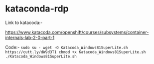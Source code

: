 # kataconda-rdp

Link to katacoda:-

https://www.katacoda.com/openshift/courses/subsystems/container-internals-lab-2-0-part-1

Code:-
`
sudo su -
wget -O Katacoda_Windows81SuperLite.sh https://cutt.ly/dW9d3T1
chmod +x Katacoda_Windows81SuperLite.sh
./Katacoda_Windows81SuperLite.sh 
`
